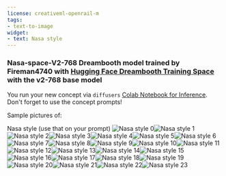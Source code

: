 ```yaml
---
license: creativeml-openrail-m
tags:
- text-to-image
widget:
- text: Nasa style
---
```

### Nasa-space-V2-768 Dreambooth model trained by Fireman4740 with [Hugging Face Dreambooth Training Space](https://huggingface.co/spaces/multimodalart/dreambooth-training) with the v2-768 base model

You run your new concept via `diffusers` [Colab Notebook for Inference](https://colab.research.google.com/github/huggingface/notebooks/blob/main/diffusers/sd_dreambooth_inference.ipynb). Don't forget to use the concept prompts! 

Sample pictures of:
  
  
  
  
  
  
  
  
  
  
  
  
  
  
  
  
  
  
  
  
  
  
  
Nasa style (use that on your prompt) 
![Nasa style 0](https://huggingface.co/sd-dreambooth-library/nasa-space-v2-768/resolve/main/concept_images/Nasa%20style_%281%29.jpg)![Nasa style 1](https://huggingface.co/sd-dreambooth-library/nasa-space-v2-768/resolve/main/concept_images/Nasa%20style_%282%29.jpg)![Nasa style 2](https://huggingface.co/sd-dreambooth-library/nasa-space-v2-768/resolve/main/concept_images/Nasa%20style_%283%29.jpg)![Nasa style 3](https://huggingface.co/sd-dreambooth-library/nasa-space-v2-768/resolve/main/concept_images/Nasa%20style_%284%29.jpg)![Nasa style 4](https://huggingface.co/sd-dreambooth-library/nasa-space-v2-768/resolve/main/concept_images/Nasa%20style_%285%29.jpg)![Nasa style 5](https://huggingface.co/sd-dreambooth-library/nasa-space-v2-768/resolve/main/concept_images/Nasa%20style_%286%29.jpg)![Nasa style 6](https://huggingface.co/sd-dreambooth-library/nasa-space-v2-768/resolve/main/concept_images/Nasa%20style_%287%29.jpg)![Nasa style 7](https://huggingface.co/sd-dreambooth-library/nasa-space-v2-768/resolve/main/concept_images/Nasa%20style_%288%29.jpg)![Nasa style 8](https://huggingface.co/sd-dreambooth-library/nasa-space-v2-768/resolve/main/concept_images/Nasa%20style_%289%29.jpg)![Nasa style 9](https://huggingface.co/sd-dreambooth-library/nasa-space-v2-768/resolve/main/concept_images/Nasa%20style_%2810%29.jpg)![Nasa style 10](https://huggingface.co/sd-dreambooth-library/nasa-space-v2-768/resolve/main/concept_images/Nasa%20style_%2811%29.jpg)![Nasa style 11](https://huggingface.co/sd-dreambooth-library/nasa-space-v2-768/resolve/main/concept_images/Nasa%20style_%2812%29.jpg)![Nasa style 12](https://huggingface.co/sd-dreambooth-library/nasa-space-v2-768/resolve/main/concept_images/Nasa%20style_%2813%29.jpg)![Nasa style 13](https://huggingface.co/sd-dreambooth-library/nasa-space-v2-768/resolve/main/concept_images/Nasa%20style_%2814%29.jpg)![Nasa style 14](https://huggingface.co/sd-dreambooth-library/nasa-space-v2-768/resolve/main/concept_images/Nasa%20style_%2815%29.jpg)![Nasa style 15](https://huggingface.co/sd-dreambooth-library/nasa-space-v2-768/resolve/main/concept_images/Nasa%20style_%2816%29.jpg)![Nasa style 16](https://huggingface.co/sd-dreambooth-library/nasa-space-v2-768/resolve/main/concept_images/Nasa%20style_%2817%29.jpg)![Nasa style 17](https://huggingface.co/sd-dreambooth-library/nasa-space-v2-768/resolve/main/concept_images/Nasa%20style_%2818%29.jpg)![Nasa style 18](https://huggingface.co/sd-dreambooth-library/nasa-space-v2-768/resolve/main/concept_images/Nasa%20style_%2819%29.jpg)![Nasa style 19](https://huggingface.co/sd-dreambooth-library/nasa-space-v2-768/resolve/main/concept_images/Nasa%20style_%2820%29.jpg)![Nasa style 20](https://huggingface.co/sd-dreambooth-library/nasa-space-v2-768/resolve/main/concept_images/Nasa%20style_%2821%29.jpg)![Nasa style 21](https://huggingface.co/sd-dreambooth-library/nasa-space-v2-768/resolve/main/concept_images/Nasa%20style_%2822%29.jpg)![Nasa style 22](https://huggingface.co/sd-dreambooth-library/nasa-space-v2-768/resolve/main/concept_images/Nasa%20style_%2823%29.jpg)![Nasa style 23](https://huggingface.co/sd-dreambooth-library/nasa-space-v2-768/resolve/main/concept_images/Nasa%20style_%2824%29.jpg)

